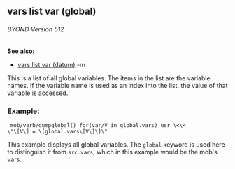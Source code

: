 ## vars list var (global) 
###### BYOND Version 512
**See also:**
*   [vars list var (datum)](/ref/datum/var/vars.md) -m

This is a list of all global variables. The items in the list
are the variable names. If the variable name is used as an index into
the list, the value of that variable is accessed.
### Example:

```
 mob/verb/dumpglobal() for(var/V in global.vars) usr \<\<
\"\[V\] = \[global.vars\[V\]\]\" 
```
 

This example
displays all global variables. The `global` keyword is used here to
distinguish it from `src.vars`, which in this example would be the
mob\'s vars.